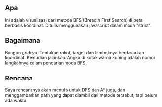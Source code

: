 ## Apa

Ini adalah visualisasi dari metode BFS (Breadth First Search) di peta berbasis koordinat. Ditulis menggunakan javascript dalam moda "strict".

## Bagaimana

Bangun gridnya. Tentukan robot, target dan temboknya berdasarkan koordinat. Kemudian jalankan. Angka di kotak warna kuning adalah nomor langkahnya dalam pencarian moda BFS.

## Rencana

Saya rencananya akan menulis untuk DFS dan A* juga, dan menggambarkan path yang dapat diambil dari metode tersebut, tapi belum ada waktu.
